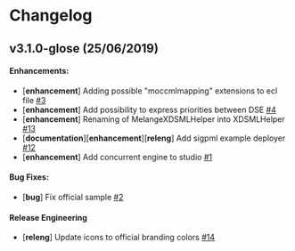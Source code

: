 # Changelog

## v3.1.0-glose (25/06/2019)

#### Enhancements:

- [**enhancement**] Adding possible "moccmlmapping" extensions to ecl file [#3](https://github.com/eclipse/gemoc-studio-execution-moccml/pull/3)
- [**enhancement**] Add possibility to express priorities between DSE  [#4](https://github.com/eclipse/gemoc-studio-execution-moccml/pull/4)
- [**enhancement**] Renaming of MelangeXDSMLHelper into XDSMLHelper [#13](https://github.com/eclipse/gemoc-studio-execution-moccml/pull/13)
- [**documentation**][**enhancement**][**releng**] Add sigpml example deployer [#12](https://github.com/eclipse/gemoc-studio-execution-moccml/pull/12)
- [**enhancement**] Add concurrent engine to studio [#1](https://github.com/eclipse/gemoc-studio-execution-moccml/pull/1)

#### Bug Fixes:

- [**bug**] Fix official sample [#2](https://github.com/eclipse/gemoc-studio-execution-moccml/pull/2)

#### Release Engineering

- [**releng**] Update icons to official branding colors [#14](https://github.com/eclipse/gemoc-studio-execution-moccml/pull/14)
